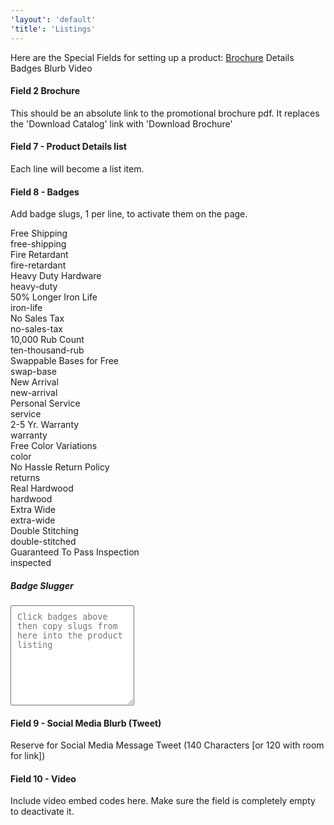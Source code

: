 ```yaml
---
'layout': 'default'
'title': 'Listings'
---
```


Here are the Special Fields for setting up a product:
[Brochure](#brochure)
Details
Badges
Blurb
Video


#### <a name="brochure"></a>Field 2 Brochure

This should be an absolute link to the promotional brochure pdf. It replaces the 'Download Catalog' link with 'Download Brochure'

#### Field 7 - Product Details list

Each line will become a list item.

#### Field 8 - Badges

Add badge slugs, 1 per line, to activate them on the page.


<div class="badge badge-free-shipping">
	<i></i>
	<div class="badge-text">
		Free Shipping
	</div>
</div>
<div class="badge">free-shipping</div>
<div class="badge badge-fire-retardant">
	<i></i>
	<div class="badge-text">
		Fire Retardant
	</div>
</div>
<div class="badge">fire-retardant</div>
<div class="badge badge-heavy-duty">
	<i></i>
	<div class="badge-text">
		Heavy Duty Hardware
	</div>
</div>
<div class="badge">heavy-duty</div>
<div class="badge badge-iron-life">
	<i></i>
	<div class="badge-text">
		50% Longer Iron Life
	</div>
</div>
<div class="badge">iron-life</div>

<div class="badge badge-no-sales-tax">
	<i></i>
	<div class="badge-text">
		No Sales Tax
	</div>
</div>
<div class="badge">no-sales-tax</div>
<div class="badge badge-ten-thousand-rub">
	<i></i>
	<div class="badge-text">
		10,000 Rub Count
	</div>
</div>
<div class="badge">ten-thousand-rub</div>
<div class="badge badge-swap-base">
	<i></i>
	<div class="badge-text">
		Swappable Bases for Free
	</div>
</div>
<div class="badge">swap-base</div>
<div class="badge badge-new-arrival">
	<i></i>
	<div class="badge-text">
		New Arrival
	</div>
</div>
<div class="badge">new-arrival</div>

<div class="badge badge-service">
	<i></i>
	<div class="badge-text">
		Personal Service
	</div>
</div>
<div class="badge">service</div>
<div class="badge badge-warranty">
	<i></i>
	<div class="badge-text">
		2-5 Yr. Warranty
	</div>
</div>
<div class="badge">warranty</div>
<div class="badge badge-color">
	<i></i>
	<div class="badge-text">
		Free Color Variations
	</div>
</div>
<div class="badge">color</div>
<div class="badge badge-returns">
	<i></i>
	<div class="badge-text">
		No Hassle Return Policy
	</div>
</div>
<div class="badge">returns</div>

<div class="badge badge-hardwood">
	<i></i>
	<div class="badge-text">
		Real Hardwood
	</div>
</div>
<div class="badge">hardwood</div>
<div class="badge badge-extra-wide">
	<i></i>
	<div class="badge-text">
		Extra Wide
	</div>
</div>
<div class="badge">extra-wide</div>
<div class="badge badge-double-stitched">
	<i></i>
	<div class="badge-text">
		Double Stitching
	</div>
</div>
<div class="badge">double-stitched</div>
<div class="badge badge-inspected">
	<i></i>
	<div class="badge-text">
		Guaranteed To Pass Inspection
	</div>
</div>
<div class="badge">inspected</div>

<div style="clear:both"></div>

##### Badge Slugger

<textarea id="badges" style="height:160px; padding: 10px" placeholder="Click badges above then copy slugs from here into the product listing"></textarea>

#### Field 9 - Social Media Blurb (Tweet)

Reserve for Social Media Message Tweet (140 Characters [or 120 with room for link])

#### Field 10 - Video

Include video embed codes here. Make sure the field is completely empty to deactivate it.
